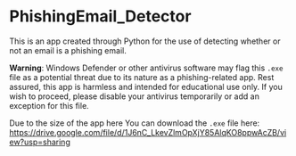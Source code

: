 # PhishingEmail_Detector
This is an app created through Python for the use of detecting whether or not an email is a phishing email.

**Warning**: Windows Defender or other antivirus software may flag this `.exe` file as a potential threat due to its nature as a phishing-related app. Rest assured, this app is harmless and intended for educational use only. If you wish to proceed, please disable your antivirus temporarily or add an exception for this file.

Due to the size of the app here You can download the `.exe` file here: https://drive.google.com/file/d/1J6nC_LkevZlmOpXjY85AlqKO8ppwAcZB/view?usp=sharing
